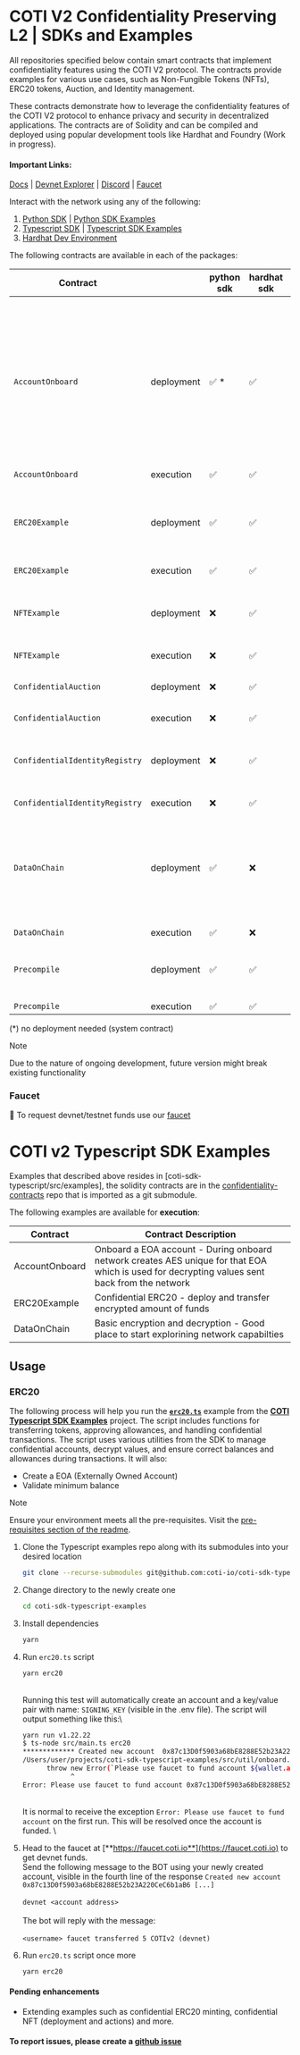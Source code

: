 # COTI V2 Confidentiality Preserving L2 | SDKs and Examples

All repositories specified below contain smart contracts that implement confidentiality features using the COTI V2 protocol.
The contracts provide examples for various use cases, such as Non-Fungible Tokens (NFTs), ERC20 tokens, Auction, and Identity management.

These contracts demonstrate how to leverage the confidentiality features of the COTI V2 protocol to enhance privacy and security in decentralized applications.
The contracts are of Solidity and can be compiled and deployed using popular development tools like Hardhat and Foundry (Work in progress).

#### Important Links:

[Docs](https://docs.coti.io) | [Devnet Explorer](https://explorer-devnet.coti.io) | [Discord](https://discord.gg/cuCykh8P4m) | [Faucet](https://faucet.coti.io)

Interact with the network using any of the following:

1. [Python SDK](https://github.com/coti-io/coti-sdk-python) | [Python SDK Examples](https://github.com/coti-io/coti-sdk-python-examples)
2. [Typescript SDK](https://github.com/coti-io/coti-sdk-typescript) | [Typescript SDK Examples](https://github.com/coti-io/coti-sdk-typescript-examples)
3. [Hardhat Dev Environment](https://github.com/coti-io/confidentiality-contracts)

The following contracts are available in each of the packages:

| Contract                       |            | python sdk  | hardhat sdk | typescript sdk | Contract Description                                                                                                                          |
|--------------------------------|------------|-------------|-------------|----------------|-----------------------------------------------------------------------------------------------------------------------------------------------|
| `AccountOnboard`               | deployment | ✅ *        | ✅           | ❌              | Onboard a EOA account - During onboard network creates AES unique for that EOA which is used for decrypting values sent back from the network |
| `AccountOnboard`               | execution  | ✅          | ✅           | ✅              | "                                                                                                                                             |
| `ERC20Example`                 | deployment | ✅          | ✅           | ❌              | Confidential ERC20 - deploy and transfer encrypted amount of funds                                                                            |
| `ERC20Example`                 | execution  | ✅          | ✅           | ✅              | "                                                                                                                                             |
| `NFTExample`                   | deployment | ❌          | ✅           | ❌              | Confidential NFT example - saving encrypted data                                                                                              |
| `NFTExample`                   | execution  | ❌          | ✅           | ❌              | "                                                                                                                                             |
| `ConfidentialAuction`          | deployment | ❌          | ✅           | ❌              | Confidential auction - encrypted bid amount                                                                                                   |
| `ConfidentialAuction`          | execution  | ❌          | ✅           | ❌              | "                                                                                                                                             |
| `ConfidentialIdentityRegistry` | deployment | ❌          | ✅           | ❌              | Confidential Identity Registry - Encrypted identity data                                                                                      |
| `ConfidentialIdentityRegistry` | execution  | ❌          | ✅           | ❌              | "                                                                                                                                             |
| `DataOnChain`                  | deployment | ✅          | ❌           | ❌              | Basic encryption and decryption - Good place to start explorining network capabilties                                                         |
| `DataOnChain`                  | execution  | ✅          | ❌           | ✅              | "                                                                                                                                             |
| `Precompile`                   | deployment | ✅          | ✅           | ❌              | Thorough examples of the precompile functionality                                                                                             |
| `Precompile`                   | execution  | ✅          | ✅           | ❌              | "                                                                                                                                             |-              |              

(*) no deployment needed (system contract)

> [!NOTE]  
> Due to the nature of ongoing development, future version might break existing functionality

### Faucet

🤖 To request devnet/testnet funds use our [faucet](https://faucet.coti.io)

# COTI v2 Typescript SDK Examples

Examples that described above resides in [coti-sdk-typescript/src/examples], the solidity contracts are in the [confidentiality-contracts](https://github.com/coti-io/confidentiality-contracts) repo that is imported as a git submodule.

The following examples are available for **execution**:

| Contract       | Contract Description                                                                                                                          |
|----------------|-----------------------------------------------------------------------------------------------------------------------------------------------|
| AccountOnboard | Onboard a EOA account - During onboard network creates AES unique for that EOA which is used for decrypting values sent back from the network |
| ERC20Example   | Confidential ERC20 - deploy and transfer encrypted amount of funds                                                                            |
| DataOnChain    | Basic encryption and decryption - Good place to start explorining network capabilties                                                         |

## Usage

### ERC20

The following process will help you run the [**`erc20.ts`**](https://github.com/coti-io/coti-sdk-typescript-examples/blob/main/src/examples/erc20.ts) example from the [**COTI Typescript SDK Examples**](https://github.com/coti-io/coti-sdk-typescript-examples) project. The script includes functions for transferring tokens, approving allowances, and handling confidential transactions. The script uses various utilities from the SDK to manage confidential accounts, decrypt values, and ensure correct balances and allowances during transactions. It will also:

* Create a EOA (Externally Owned Account)
* Validate minimum balance

> [!NOTE]  
> Ensure your environment meets all the pre-requisites. Visit the [pre-requisites section of the readme](https://github.com/coti-io/coti-sdk-typescript-examples/blob/main/README.md).

1.  Clone the Typescript examples repo along with its submodules into your desired location

    ```bash
    git clone --recurse-submodules git@github.com:coti-io/coti-sdk-typescript-examples.git
    ```


2.  Change directory to the newly create one

    ```bash
    cd coti-sdk-typescript-examples
    ```


3.  Install dependencies

    ```bash
    yarn
    ```


4.  Run `erc20.ts` script

    ```bash
    yarn erc20
    ```

    \
    Running this test will automatically create an account and a key/value pair with name: `SIGNING_KEY` (visible in the .env file). The script will output something like this:\


    ```bash
    yarn run v1.22.22
    $ ts-node src/main.ts erc20
    ************* Created new account  0x87c13D0f5903a68bE8288E52b23A220CeC6b1aB6  and saved into .env file *************
    /Users/user/projects/coti-sdk-typescript-examples/src/util/onboard.ts:13
          throw new Error(`Please use faucet to fund account ${wallet.address}`)
                ^
    Error: Please use faucet to fund account 0x87c13D0f5903a68bE8288E52b23A220CeC6b1aB6
    ```

    \
    It is normal to receive the exception `Error: Please use faucet to fund account` on the first run. This will be resolved once the account is funded. \

5. Head to the faucet at [**https://faucet.coti.io**](https://faucet.coti.io) to get devnet funds. \
   Send the following message to the BOT using your newly created account, visible in the fourth line of the response `Created new account  0x87c13D0f5903a68bE8288E52b23A220CeC6b1aB6 [...]`\
   \
   `devnet <account address>`\
   \
   The bot will reply with the message:\
   \
   `<username> faucet transferred 5 COTIv2 (devnet)` \
   &#x20;
6.  Run `erc20.ts` script once more

    ```bash
    yarn erc20
    ```


#### Pending enhancements

- Extending examples such as confidential ERC20 minting, confidential NFT (deployment and actions) and more.

#### To report issues, please create a [github issue](https://github.com/coti-io/coti-sdk-typescript/issues)
